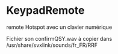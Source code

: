 # KeypadRemote
remote Hotspot avec un clavier numérique

Fichier son confirmQSY.wav à copier dans /usr/share/svxlink/sounds/fr_FR/RRF
